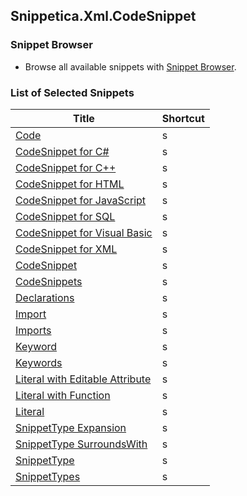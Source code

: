 ## Snippetica.Xml.CodeSnippet

### Snippet Browser

* Browse all available snippets with [Snippet Browser](http://pihrt.net/snippetica/snippets?engine=vs&language=xml).

### List of Selected Snippets

Title | Shortcut
----- | --------
[Code](Code.snippet)|s
[CodeSnippet for C\#](CodeSnippetCSharp.snippet)|s
[CodeSnippet for C\+\+](CodeSnippetCPlusPlus.snippet)|s
[CodeSnippet for HTML](CodeSnippetHtml.snippet)|s
[CodeSnippet for JavaScript](CodeSnippetJavaScript.snippet)|s
[CodeSnippet for SQL](CodeSnippetSql.snippet)|s
[CodeSnippet for Visual Basic](CodeSnippetVisualBasic.snippet)|s
[CodeSnippet for XML](CodeSnippetXml.snippet)|s
[CodeSnippet](CodeSnippet.snippet)|s
[CodeSnippets](CodeSnippets.snippet)|s
[Declarations](Declarations.snippet)|s
[Import](Import.snippet)|s
[Imports](Imports.snippet)|s
[Keyword](Keyword.snippet)|s
[Keywords](Keywords.snippet)|s
[Literal with Editable Attribute](LiteralWithEditableAttribute.snippet)|s
[Literal with Function](LiteralWithFunction.snippet)|s
[Literal](Literal.snippet)|s
[SnippetType Expansion](SnippetTypeExpansion.snippet)|s
[SnippetType SurroundsWith](SnippetTypeSurroundsWith.snippet)|s
[SnippetType](SnippetType.snippet)|s
[SnippetTypes](SnippetTypes.snippet)|s

